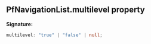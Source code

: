 ## PfNavigationList.multilevel property

**Signature:**

```typescript
multilevel: "true" | "false" | null;
```
